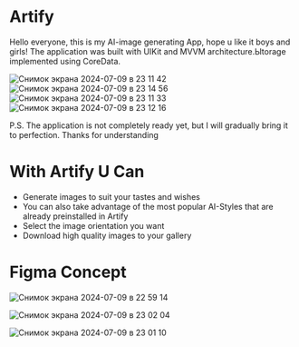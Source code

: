 # Artify 
Hello everyone, this is my AI-image generating App, hope u like it boys and girls!
The application was built with UIKit and MVVM architecture.Ыtorage implemented using CoreData.

![Снимок экрана 2024-07-09 в 23 11 42](https://github.com/H8K-iOS/Artify/assets/147388544/147e94aa-573b-4ae1-8c84-5b480048c411)
![Снимок экрана 2024-07-09 в 23 14 56](https://github.com/H8K-iOS/Artify/assets/147388544/cc894c7c-6718-4c26-97b6-fb41d9010807)
![Снимок экрана 2024-07-09 в 23 11 33](https://github.com/H8K-iOS/Artify/assets/147388544/0a774fbf-fe46-46b8-9608-98bebcde2e96)
![Снимок экрана 2024-07-09 в 23 12 16](https://github.com/H8K-iOS/Artify/assets/147388544/4be03fe0-841e-4afa-9778-ca54efc6e2a1)

P.S. The application is not completely ready yet, but I will gradually bring it to perfection. Thanks for understanding
# With Artify U Can
- Generate images to suit your tastes and wishes
- You can also take advantage of the most popular AI-Styles that are already preinstalled in Artify
- Select the image orientation you want 
- Download high quality images to your gallery

# Figma Concept
![Снимок экрана 2024-07-09 в 22 59 14](https://github.com/H8K-iOS/Artify/assets/147388544/896c5034-5fca-4b81-8755-4045d3f425e2)


![Снимок экрана 2024-07-09 в 23 02 04](https://github.com/H8K-iOS/Artify/assets/147388544/9ba360bb-a3cb-4cd2-90bf-bd43a9f84e29)



![Снимок экрана 2024-07-09 в 23 01 10](https://github.com/H8K-iOS/Artify/assets/147388544/75721c6e-2b09-4995-b62f-52244f215ad5)
